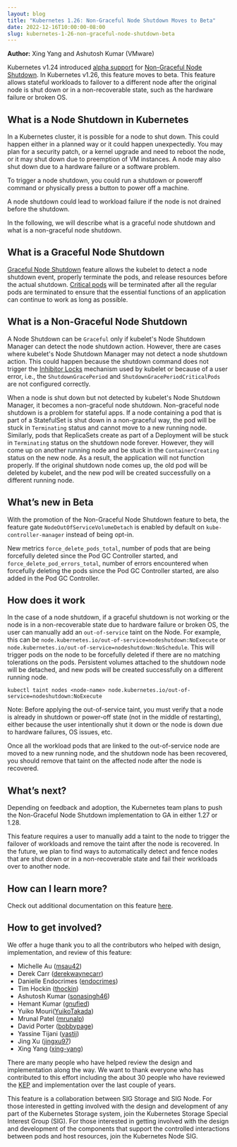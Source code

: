 ```yaml
---
layout: blog
title: "Kubernetes 1.26: Non-Graceful Node Shutdown Moves to Beta"
date: 2022-12-16T10:00:00-08:00
slug: kubernetes-1-26-non-graceful-node-shutdown-beta
---
```


**Author:** Xing Yang and Ashutosh Kumar (VMware)

Kubernetes v1.24 introduced [alpha support](https://kubernetes.io/blog/2022/05/20/kubernetes-1-24-non-graceful-node-shutdown-alpha/) for [Non-Graceful Node Shutdown](https://github.com/kubernetes/enhancements/tree/master/keps/sig-storage/2268-non-graceful-shutdown).
In Kubernetes v1.26, this feature moves to beta. This feature allows stateful workloads to failover to a different node after the original node is shut down or in a non-recoverable state, such as the hardware failure or broken OS.

## What is a Node Shutdown in Kubernetes

In a Kubernetes cluster, it is possible for a node to shut down. This could happen either in a planned way or it could happen unexpectedly. You may plan for a security patch, or a kernel upgrade and need to reboot the node, or it may shut down due to preemption of VM instances. A node may also shut down due to a hardware failure or a software problem.

To trigger a node shutdown, you could run a shutdown or poweroff command or physically press a button to power off a machine.

A node shutdown could lead to workload failure if the node is not drained before the shutdown.

In the following, we will describe what is a graceful node shutdown and what is a non-graceful node shutdown.

## What is a Graceful Node Shutdown

[Graceful Node Shutdown](https://kubernetes.io/blog/2021/04/21/graceful-node-shutdown-beta/) feature allows the kubelet to detect a node shutdown event, properly terminate the pods, and release resources before the actual shutdown. [Critical pods](/docs/tasks/administer-cluster/guaranteed-scheduling-critical-addon-pods/#marking-pod-as-critical) will be terminated after all the regular pods are terminated to ensure that the essential functions of an application can continue to work as long as possible.

## What is a Non-Graceful Node Shutdown

A Node Shutdown can be `Graceful` only if kubelet's Node Shutdown Manager can detect the node shutdown action. However, there are cases where kubelet's Node Shutdown Manager may not detect a node shutdown action. This could happen because the shutdown command does not trigger the [Inhibitor Locks](https://www.freedesktop.org/wiki/Software/systemd/inhibit) mechanism used by kubelet or because of a user error, i.e., the `ShutdownGracePeriod` and `ShutdownGracePeriodCriticalPods` are not configured correctly.

When a node is shut down but not detected by kubelet's Node Shutdown Manager, it becomes a non-graceful node shutdown. Non-graceful node shutdown is a problem for stateful apps. If a node containing a pod that is part of a StatefulSet is shut down in a non-graceful way, the pod will be stuck in `Terminating` status and cannot move to a new running node. Similarly, pods that ReplicaSets create as part of a Deployment will be stuck in `Terminating` status on the shutdown node forever. However, they will come up on another running node and be stuck in the `ContainerCreating` status on the new node. As a result, the application will not function properly. If the original shutdown node comes up, the old pod will be deleted by kubelet, and the new pod will be created successfully on a different running node.

## What’s new in Beta

With the promotion of the Non-Graceful Node Shutdown feature to beta, the feature gate `NodeOutOfServiceVolumeDetach` is enabled by default on `kube-controller-manager` instead of being opt-in.

New metrics `force_delete_pods_total`, number of pods that are being forcefully deleted since the Pod GC Controller started, and `force_delete_pod_errors_total`, number of errors encountered when forcefully deleting the pods since the Pod GC Controller started, are also added in the Pod GC Controller.

## How does it work

In the case of a node shutdown, if a graceful shutdown is not working or the node is in a non-recoverable state due to hardware failure or broken OS, the user can manually add an `out-of-service` taint on the Node. For example, this can be `node.kubernetes.io/out-of-service=nodeshutdown:NoExecute` or `node.kubernetes.io/out-of-service=nodeshutdown:NoSchedule`. This will trigger pods on the node to be forcefully deleted if there are no matching tolerations on the pods.  Persistent volumes attached to the shutdown node will be detached, and new pods will be created successfully on a different running node.

```
kubectl taint nodes <node-name> node.kubernetes.io/out-of-service=nodeshutdown:NoExecute
```

Note: Before applying the out-of-service taint, you must verify that a node is already in shutdown or power-off state (not in the middle of restarting), either because the user intentionally shut it down or the node is down due to hardware failures, OS issues, etc.

Once all the workload pods that are linked to the out-of-service node are moved to a new running node, and the shutdown node has been recovered, you should remove that taint on the affected node after the node is recovered.

## What’s next?

Depending on feedback and adoption, the Kubernetes team plans to push the Non-Graceful Node Shutdown implementation to GA in either 1.27 or 1.28.

This feature requires a user to manually add a taint to the node to trigger the failover of workloads and remove the taint after the node is recovered. In the future, we plan to find ways to automatically detect and fence nodes that are shut down or in a non-recoverable state and fail their workloads over to another node.

## How can I learn more?

Check out additional documentation on this feature [here](https://kubernetes.io/docs/concepts/architecture/nodes/#non-graceful-node-shutdown).

## How to get involved?

We offer a huge thank you to all the contributors who helped with design, implementation, and review of this feature:

* Michelle Au ([msau42](https://github.com/msau42)) 
* Derek Carr ([derekwaynecarr](https://github.com/derekwaynecarr))
* Danielle Endocrimes ([endocrimes](https://github.com/endocrimes)) 
* Tim Hockin  ([thockin](https://github.com/thockin))
* Ashutosh Kumar ([sonasingh46](https://github.com/sonasingh46)) 
* Hemant Kumar ([gnufied](https://github.com/gnufied))
* Yuiko Mouri([YuikoTakada](https://github.com/YuikoTakada))
* Mrunal Patel ([mrunalp](https://github.com/mrunalp))
* David Porter ([bobbypage](https://github.com/bobbypage))
* Yassine Tijani ([yastij](https://github.com/yastij)) 
* Jing Xu ([jingxu97](https://github.com/jingxu97))
* Xing Yang ([xing-yang](https://github.com/xing-yang))

There are many people who have helped review the design and implementation along the way. We want to thank everyone who has contributed to this effort including the about 30 people who have reviewed the [KEP](https://github.com/kubernetes/enhancements/pull/1116) and implementation over the last couple of years.

This feature is a collaboration between SIG Storage and SIG Node. For those interested in getting involved with the design and development of any part of the Kubernetes Storage system, join the Kubernetes Storage Special Interest Group (SIG). For those interested in getting involved with the design and development of the components that support the controlled interactions between pods and host resources, join the Kubernetes Node SIG.

